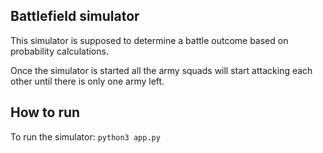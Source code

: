 ## Battlefield simulator

This simulator is supposed to determine a battle outcome based on probability calculations.

Once the simulator is started all the army squads will start attacking each other until there is only one army left.

## How to run

To run the simulator: `python3 app.py`